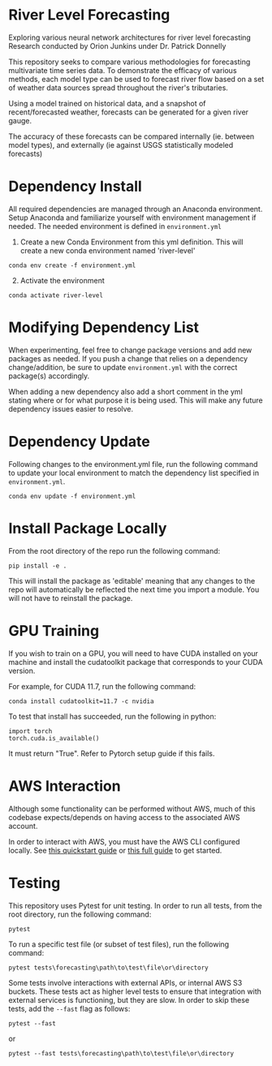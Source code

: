 # River Level Forecasting
Exploring various neural network architectures for river level forecasting
Research conducted by Orion Junkins under Dr. Patrick Donnelly

This repository seeks to compare various methodologies for forecasting multivariate time series data. To demonstrate the efficacy of various methods, each model type can be used to forecast river flow based on a set of weather data sources spread throughout the river's tributaries. 

Using a model trained on historical data, and a snapshot of recent/forecasted weather, forecasts can be generated for a given river gauge.

The accuracy of these forecasts can be compared internally (ie. between model types), and externally (ie against USGS statistically modeled forecasts)

# Dependency Install
All required dependencies are managed through an Anaconda environment. Setup Anaconda and familiarize yourself with environment management if needed.
The needed environment is defined in `environment.yml`
1) Create a new Conda Environment from this yml definition. This will create a new conda environment named 'river-level'
```
conda env create -f environment.yml
```

2) Activate the environment
```
conda activate river-level
```

# Modifying Dependency List
When experimenting, feel free to change package versions and add new packages as needed. If you push a change that relies on a dependency change/addition, be sure to update `environment.yml` with the correct package(s) accordingly.

When adding a new dependency also add a short comment in the yml stating where or for what purpose it is being used. This will make any future dependency issues easier to resolve.

# Dependency Update
Following changes to the environment.yml file, run the following command to update your local environment to match the dependency list specified in `environment.yml`.
```
conda env update -f environment.yml
```

# Install Package Locally

From the root directory of the repo run the following command:
```
pip install -e .
```

This will install the package as 'editable' meaning that any changes to the repo will automatically be reflected the next time you import a module. You will not have to reinstall the package.

# GPU Training
If you wish to train on a GPU, you will need to have CUDA installed on your machine and install the cudatoolkit package that corresponds to your CUDA version.

For example, for CUDA 11.7, run the following command:
```
conda install cudatoolkit=11.7 -c nvidia
```

To test that install has succeeded, run the following in python:
```
import torch
torch.cuda.is_available()
```
It must return "True". Refer to Pytorch setup guide if this fails.

# AWS Interaction
Although some functionality can be performed without AWS, much of this codebase expects/depends on having access to the associated AWS account. 

In order to interact with AWS, you must have the AWS CLI configured locally. See [this quickstart guide](https://docs.aws.amazon.com/cli/latest/userguide/getting-started-quickstart.html) or [this full guide](https://docs.aws.amazon.com/cli/latest/userguide/cli-configure-quickstart.html#cli-configure-quickstart-creds) to get started.


# Testing
This repository uses Pytest for unit testing. In order to run all tests, from the root directory, run the following command:
```
pytest
```

To run a specific test file (or subset of test files), run the following command:
```
pytest tests\forecasting\path\to\test\file\or\directory
```

Some tests involve interactions with external APIs, or internal AWS S3 buckets. These tests act as higher level tests to ensure that integration with external services is functioning, but they are slow. In order to skip these tests, add the `--fast` flag as follows:
```
pytest --fast 
```
or 

```
pytest --fast tests\forecasting\path\to\test\file\or\directory
```